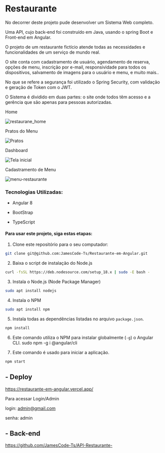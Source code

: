 # Restaurante

No decorrer deste projeto pude desenvolver um Sistema Web completo. 

Uma API, cujo back-end foi construído em Java, usando o spring Boot e Front-end em Angular. 

O projeto de um restaurante fictício atende todas as necessidades e funcionalidades de um serviço de mundo real.

O site conta com cadastramento de usuário, agendamento de reserva, opções de menu, inscrição por e-mail, responsividade para todos os dispositivos, salvamento de imagens para o usuário e menu,  e muito mais.. 

No que se refere a segurança foi utilizado o Spring Security, com validação e geração de Token com o JWT. 

O Sistema é dividido em duas partes: o site onde todos têm acesso e a gerência que são apenas para pessoas autorizadas. 

Home

![restaurane_home](https://github.com/JamesCode-Ts/Restaurante-em-Angular/assets/63932833/76031f83-2d9e-4b2b-98c3-a3a734b45b4a)

Pratos do Menu

![Pratos](https://github.com/JamesCode-Ts/Restaurante-em-Angular/assets/63932833/98ddefbe-9195-4fa2-903b-e638d898ca16)

Dashboard

![Tela inicial](https://github.com/JamesCode-Ts/Restaurante-em-Angular/assets/63932833/822bf2a8-9537-4ba5-b410-e4f7a2e2bed5)

Cadastramento de Menu

![menu-restaurante](https://github.com/JamesCode-Ts/Restaurante-em-Angular/assets/63932833/5d079800-d7a6-48a3-9e8a-ad72b7a64344)

### Tecnologias Utilizadas:

- Angular 8

- BootStrap

- TypeScript


#### Para usar este projeto, siga estas etapas:

1. Clone este repositório para o seu computador:

```bash
git clone git@github.com:JamesCode-Ts/Restaurante-em-Angular.git
```

2. Baixa o script de instalação do Node.js

```bash
curl -fsSL https://deb.nodesource.com/setup_18.x | sudo -E bash -
```

3. Instala o Node.js (Node Package Manager)
```bash
sudo apt install nodejs
```

4. Instala o NPM
```bash
sudo apt install npm
```

5. Instala todas as dependências listadas no arquivo `package.json`. 
```bash
npm install
```
6. Este comando utiliza o NPM para instalar globalmente (`-g`) o Angular CLI.
sudo npm -g i @angular/cli

7. Este comando é usado para iniciar a aplicação. 

```bash
npm start
```



## - Deploy
https://restaurante-em-angular.vercel.app/

Para acessar Login/Admin

login: admin@gmail.com

senha: admin

## - Back-end

https://github.com/JamesCode-Ts/API-Restaurante-
